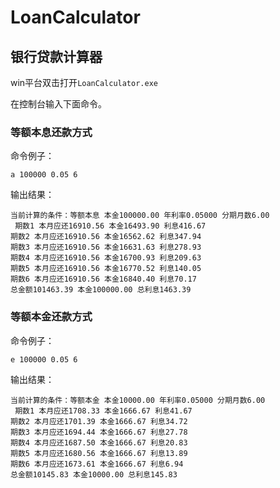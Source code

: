 # LoanCalculator

## 银行贷款计算器

win平台双击打开`LoanCalculator.exe`

在控制台输入下面命令。


### 等额本息还款方式
命令例子：
```
a 100000 0.05 6
```
输出结果：
```
当前计算的条件：等额本息 本金100000.00 年利率0.05000 分期月数6.00
 期数1 本月应还16910.56 本金16493.90 利息416.67
期数2 本月应还16910.56 本金16562.62 利息347.94
期数3 本月应还16910.56 本金16631.63 利息278.93
期数4 本月应还16910.56 本金16700.93 利息209.63
期数5 本月应还16910.56 本金16770.52 利息140.05
期数6 本月应还16910.56 本金16840.40 利息70.17
总金额101463.39 本金100000.00 总利息1463.39

```

### 等额本金还款方式

命令例子：
```
e 100000 0.05 6
```
输出结果：
```
当前计算的条件：等额本金 本金10000.00 年利率0.05000 分期月数6.00
 期数1 本月应还1708.33 本金1666.67 利息41.67
期数2 本月应还1701.39 本金1666.67 利息34.72
期数3 本月应还1694.44 本金1666.67 利息27.78
期数4 本月应还1687.50 本金1666.67 利息20.83
期数5 本月应还1680.56 本金1666.67 利息13.89
期数6 本月应还1673.61 本金1666.67 利息6.94
总金额10145.83 本金10000.00 总利息145.83

```

